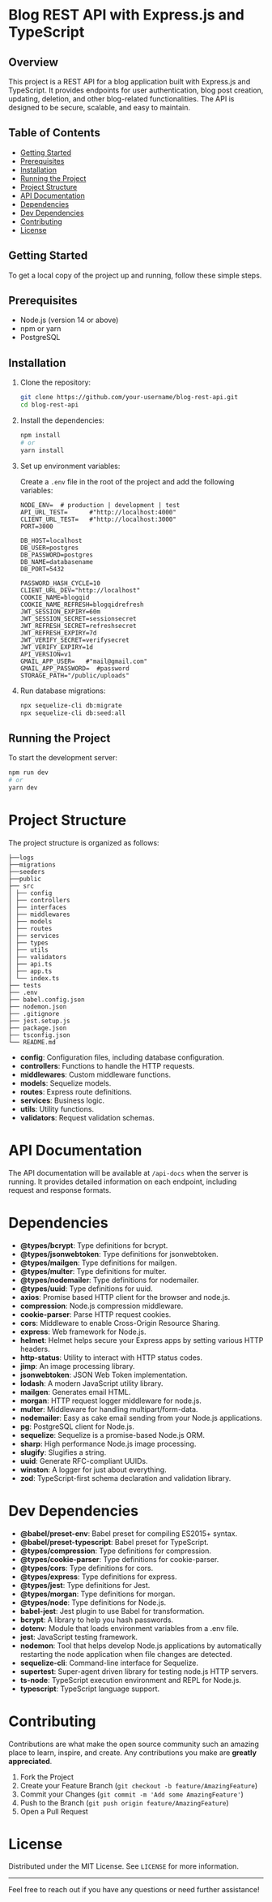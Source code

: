 # Blog REST API with Express.js and TypeScript

## Overview

This project is a REST API for a blog application built with Express.js and TypeScript. It provides endpoints for user authentication, blog post creation, updating, deletion, and other blog-related functionalities. The API is designed to be secure, scalable, and easy to maintain.

## Table of Contents

- [Getting Started](#getting-started)
- [Prerequisites](#prerequisites)
- [Installation](#installation)
- [Running the Project](#running-the-project)
- [Project Structure](#project-structure)
- [API Documentation](#api-documentation)
- [Dependencies](#dependencies)
- [Dev Dependencies](#dev-dependencies)
- [Contributing](#contributing)
- [License](#license)

## Getting Started

To get a local copy of the project up and running, follow these simple steps.

## Prerequisites

- Node.js (version 14 or above)
- npm or yarn
- PostgreSQL

## Installation

1. Clone the repository:

    ```sh
    git clone https://github.com/your-username/blog-rest-api.git
    cd blog-rest-api
    ```

2. Install the dependencies:

    ```sh
    npm install
    # or
    yarn install
    ```

3. Set up environment variables:

    Create a `.env` file in the root of the project and add the following variables:

    ```env
    NODE_ENV=  # production | development | test
    API_URL_TEST=      #"http://localhost:4000"
    CLIENT_URL_TEST=   #"http://localhost:3000"
    PORT=3000

    DB_HOST=localhost
    DB_USER=postgres
    DB_PASSWORD=postgres
    DB_NAME=databasename
    DB_PORT=5432

    PASSWORD_HASH_CYCLE=10
    CLIENT_URL_DEV="http://localhost"
    COOKIE_NAME=blogqid
    COOKIE_NAME_REFRESH=blogqidrefresh       
    JWT_SESSION_EXPIRY=60m
    JWT_SESSION_SECRET=sessionsecret
    JWT_REFRESH_SECRET=refreshsecret
    JWT_REFRESH_EXPIRY=7d
    JWT_VERIFY_SECRET=verifysecret
    JWT_VERIFY_EXPIRY=1d
    API_VERSION=v1
    GMAIL_APP_USER=   #"mail@gmail.com"
    GMAIL_APP_PASSWORD=  #password
    STORAGE_PATH="/public/uploads"
    ```

4. Run database migrations:

    ```sh
    npx sequelize-cli db:migrate
    npx sequelize-cli db:seed:all
    ```

## Running the Project

To start the development server:

```sh
npm run dev
# or
yarn dev
```
# Project Structure

The project structure is organized as follows:

```
├──logs
├──migrations
├──seeders
├──public
├── src
│ ├── config
│ ├── controllers
│ ├── interfaces
│ ├── middlewares
│ ├── models
│ ├── routes
│ ├── services
│ ├── types
│ ├── utils
│ ├── validators
│ ├── api.ts
│ ├── app.ts
│ └── index.ts
├── tests
├── .env
├── babel.config.json
├── nodemon.json
├── .gitignore
├── jest.setup.js
├── package.json
├── tsconfig.json
└── README.md
```

- **config**: Configuration files, including database configuration.
- **controllers**: Functions to handle the HTTP requests.
- **middlewares**: Custom middleware functions.
- **models**: Sequelize models.
- **routes**: Express route definitions.
- **services**: Business logic.
- **utils**: Utility functions.
- **validators**: Request validation schemas.

# API Documentation

The API documentation will be available at `/api-docs` when the server is running. It provides detailed information on each endpoint, including request and response formats.

# Dependencies

- **@types/bcrypt**: Type definitions for bcrypt.
- **@types/jsonwebtoken**: Type definitions for jsonwebtoken.
- **@types/mailgen**: Type definitions for mailgen.
- **@types/multer**: Type definitions for multer.
- **@types/nodemailer**: Type definitions for nodemailer.
- **@types/uuid**: Type definitions for uuid.
- **axios**: Promise based HTTP client for the browser and node.js.
- **compression**: Node.js compression middleware.
- **cookie-parser**: Parse HTTP request cookies.
- **cors**: Middleware to enable Cross-Origin Resource Sharing.
- **express**: Web framework for Node.js.
- **helmet**: Helmet helps secure your Express apps by setting various HTTP headers.
- **http-status**: Utility to interact with HTTP status codes.
- **jimp**: An image processing library.
- **jsonwebtoken**: JSON Web Token implementation.
- **lodash**: A modern JavaScript utility library.
- **mailgen**: Generates email HTML.
- **morgan**: HTTP request logger middleware for node.js.
- **multer**: Middleware for handling multipart/form-data.
- **nodemailer**: Easy as cake email sending from your Node.js applications.
- **pg**: PostgreSQL client for Node.js.
- **sequelize**: Sequelize is a promise-based Node.js ORM.
- **sharp**: High performance Node.js image processing.
- **slugify**: Slugifies a string.
- **uuid**: Generate RFC-compliant UUIDs.
- **winston**: A logger for just about everything.
- **zod**: TypeScript-first schema declaration and validation library.

# Dev Dependencies

- **@babel/preset-env**: Babel preset for compiling ES2015+ syntax.
- **@babel/preset-typescript**: Babel preset for TypeScript.
- **@types/compression**: Type definitions for compression.
- **@types/cookie-parser**: Type definitions for cookie-parser.
- **@types/cors**: Type definitions for cors.
- **@types/express**: Type definitions for express.
- **@types/jest**: Type definitions for Jest.
- **@types/morgan**: Type definitions for morgan.
- **@types/node**: Type definitions for Node.js.
- **babel-jest**: Jest plugin to use Babel for transformation.
- **bcrypt**: A library to help you hash passwords.
- **dotenv**: Module that loads environment variables from a .env file.
- **jest**: JavaScript testing framework.
- **nodemon**: Tool that helps develop Node.js applications by automatically restarting the node application when file changes are detected.
- **sequelize-cli**: Command-line interface for Sequelize.
- **supertest**: Super-agent driven library for testing node.js HTTP servers.
- **ts-node**: TypeScript execution environment and REPL for Node.js.
- **typescript**: TypeScript language support.

# Contributing

Contributions are what make the open source community such an amazing place to learn, inspire, and create. Any contributions you make are **greatly appreciated**.

1. Fork the Project
2. Create your Feature Branch (`git checkout -b feature/AmazingFeature`)
3. Commit your Changes (`git commit -m 'Add some AmazingFeature'`)
4. Push to the Branch (`git push origin feature/AmazingFeature`)
5. Open a Pull Request

# License

Distributed under the MIT License. See `LICENSE` for more information.

---

Feel free to reach out if you have any questions or need further assistance!